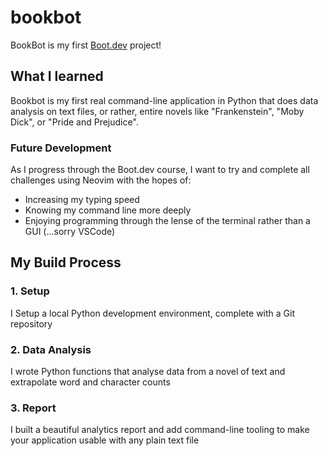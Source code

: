 # bookbot

BookBot is my first [Boot.dev](https://www.boot.dev) project!

## What I learned

Bookbot is my first real command-line application in Python that does data analysis on text files, or rather, entire novels like "Frankenstein", "Moby Dick", or "Pride and Prejudice".

### Future Development

As I progress through the Boot.dev course, I want to try and complete all challenges using Neovim with the hopes of:
- Increasing my typing speed
- Knowing my command line more deeply
- Enjoying programming through the lense of the terminal rather than a GUI (...sorry VSCode)

## My Build Process

### 1. Setup

I Setup a local Python development environment, complete with a Git repository

### 2. Data Analysis

I wrote Python functions that analyse data from a novel of text and extrapolate word and character counts

### 3. Report

I built a beautiful analytics report and add command-line tooling to make your application usable with any plain text file
